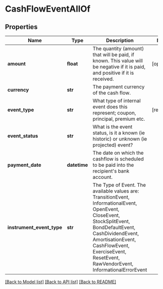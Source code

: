 # CashFlowEventAllOf


## Properties
Name | Type | Description | Notes
------------ | ------------- | ------------- | -------------
**amount** | **float** | The quantity (amount) that will be paid, if known. This value will be negative if it is paid, and positive  if it is received. | [optional] 
**currency** | **str** | The payment currency of the cash flow. | 
**event_type** | **str** | What type of internal event does this represent; coupon, principal, premium etc. | [readonly] 
**event_status** | **str** | What is the event status, is it a known (ie historic) or unknown (ie projected) event? | 
**payment_date** | **datetime** | The date on which the cashflow is scheduled to be paid into the recipient&#39;s bank account. | 
**instrument_event_type** | **str** | The Type of Event. The available values are: TransitionEvent, InformationalEvent, OpenEvent, CloseEvent, StockSplitEvent, BondDefaultEvent, CashDividendEvent, AmortisationEvent, CashFlowEvent, ExerciseEvent, ResetEvent, RawVendorEvent, InformationalErrorEvent | 

[[Back to Model list]](../README.md#documentation-for-models) [[Back to API list]](../README.md#documentation-for-api-endpoints) [[Back to README]](../README.md)



